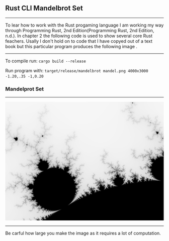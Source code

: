 ## Rust CLI Mandelbrot Set
-----

To lear how to work with the Rust progaming language I am working my way through Programming Rust, 2nd Edition(Programming Rust, 2nd Edition, n.d.). In chapter 2 the following code is used to show several core Rust feachers. Usally I don't hold on to code that I have copyed out of a text book but this particular program produces the following image . 

------
To compile run:
`cargo build --release`

Run program with:
`target/release/mandelbrot mandel.png 4000x3000 -1.20,.35 -1,0.20
`
### Mandelprot Set
-----

![Mandelbrot Set](mandel.png)

-----

Be carful how large you make the image as it requires a lot of computation. 